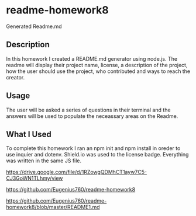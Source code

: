 # readme-homework8
Generated Readme.md

## Description

In this homework I created a README.md generator using node.js. The readme will display their project name, license, a description of the project, how the user should use the project, who contributed and ways to reach the creator.

## Usage

The user will be asked a series of questions in their terminal and the answers will be used to populate the neceassary areas on the Readme.

## What I Used

To complete this homework I ran an npm init and npm install in oreder to use inquier and dotenv.
Shield.io was used to the license badge.
Everything was written in the same JS file.

https://drive.google.com/file/d/1RZowgQDMhCT1ayw7C5-CJ3GoWN1TLhmy/view

https://github.com/Eugenius760/readme-homework8

https://github.com/Eugenius760/readme-homework8/blob/master/README1.md